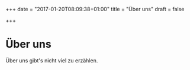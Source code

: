 +++
date = "2017-01-20T08:09:38+01:00"
title = "Über uns"
draft = false

+++

# Über uns

Über uns gibt's nicht viel zu erzählen.

